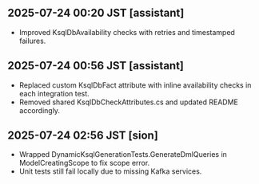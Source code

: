 ## 2025-07-24 00:20 JST [assistant]
- Improved KsqlDbAvailability checks with retries and timestamped failures.

## 2025-07-24 00:56 JST [assistant]
- Replaced custom KsqlDbFact attribute with inline availability checks in each integration test.
- Removed shared KsqlDbCheckAttributes.cs and updated README accordingly.

## 2025-07-24 02:56 JST [sion]
- Wrapped DynamicKsqlGenerationTests.GenerateDmlQueries in ModelCreatingScope to
  fix scope error.
- Unit tests still fail locally due to missing Kafka services.

